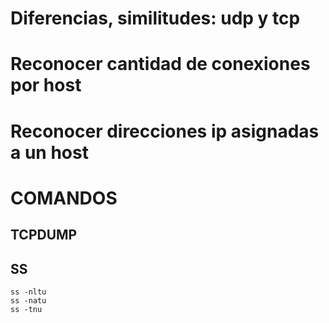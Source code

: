 # Diferencias, similitudes: udp y tcp

# Reconocer cantidad de conexiones por host

# Reconocer direcciones ip asignadas a un host


# COMANDOS
## TCPDUMP
## SS
    ss -nltu
    ss -natu
    ss -tnu